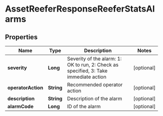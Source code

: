 
# AssetReeferResponseReeferStatsAlarms

## Properties
Name | Type | Description | Notes
------------ | ------------- | ------------- | -------------
**severity** | **Long** | Severity of the alarm: 1: OK to run, 2: Check as specified, 3: Take immediate action |  [optional]
**operatorAction** | **String** | Recommended operator action |  [optional]
**description** | **String** | Description of the alarm |  [optional]
**alarmCode** | **Long** | ID of the alarm |  [optional]



